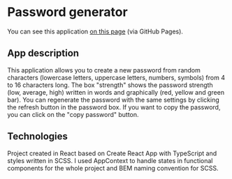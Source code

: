 # Password generator

You can see this application [on this page](https://damiinho.github.io/Password_generator/) (via GitHub Pages).

## App description

This application allows you to create a new password from random characters (lowercase letters, uppercase letters, numbers, symbols) from 4 to 16 characters long. The box "strength" shows the password strength (low, average, high) written in words and graphically (red, yellow and green bar). You can regenerate the password with the same settings by clicking the refresh button in the password box. If you want to copy the password, you can click on the "copy password" button.

## Technologies

Project created in React based on Create React App with TypeScript and styles written in SCSS. I used AppContext to handle states in functional components for the whole project and BEM naming convention for SCSS.
